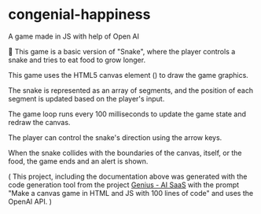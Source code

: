 # congenial-happiness
A game made in JS with help of Open AI

🐍 This game is a basic version of "Snake", where the player controls a snake and tries to eat food to grow longer.

This game uses the HTML5 canvas element (<canvas>) to draw the game graphics.

The snake is represented as an array of segments, and the position of each segment is updated based on the player's input.

The game loop runs every 100 milliseconds to update the game state and redraw the canvas. 

The player can control the snake's direction using the arrow keys. 

When the snake collides with the boundaries of the canvas, itself, or the food, the game ends and an alert is shown.

( This project, including the documentation above was generated with the code generation tool from the project [Genius - AI SaaS](https://github.com/Pitossomo/ai-saas) with the prompt "Make a canvas game in HTML and JS with 100 lines of code" and uses the OpenAI API. )
